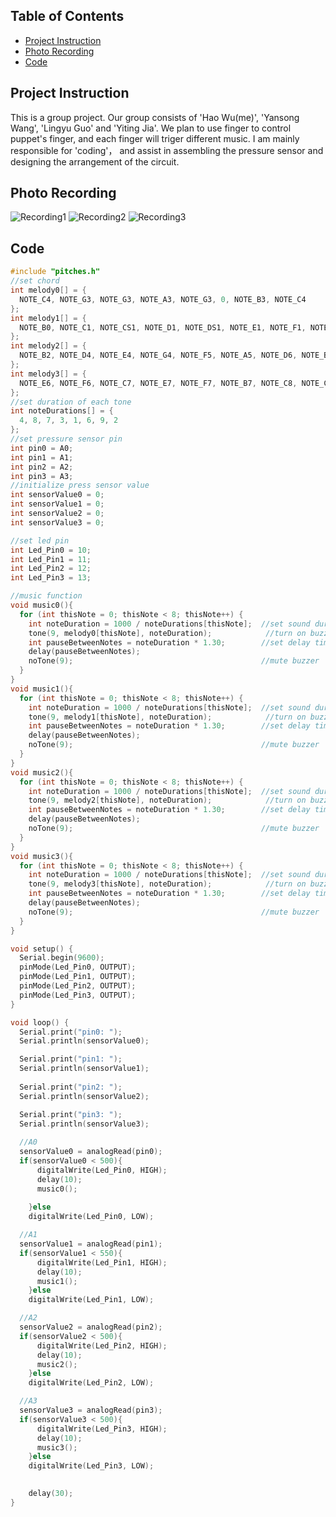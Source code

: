 ## Table of Contents
* [Project Instruction](#project-instruction)
* [Photo Recording](*photo-recording)
* [Code](*code)

## Project Instruction
This is a group project. Our group consists of 'Hao Wu(me)', 'Yansong Wang', 'Lingyu Guo' and 'Yiting Jia'. We plan to use finger to control puppet's finger, and each finger will triger different music.
I am mainly responsible for 'coding'， and assist in assembling the pressure sensor and designing the arrangement of the circuit.

## Photo Recording
![Recording1](https://user-images.githubusercontent.com/91842476/143960686-49359c61-d44f-49d7-ae11-dbde6e512bd6.JPG)
![Recording2](https://user-images.githubusercontent.com/91842476/143960696-41aa121f-ccfe-41c0-ad37-e351e6d314ad.JPG)
![Recording3](https://user-images.githubusercontent.com/91842476/143960704-01b69665-2ddf-4921-98ae-97bf0498a011.JPG)

## Code
```c
#include "pitches.h"
//set chord
int melody0[] = {
  NOTE_C4, NOTE_G3, NOTE_G3, NOTE_A3, NOTE_G3, 0, NOTE_B3, NOTE_C4
};
int melody1[] = {
  NOTE_B0, NOTE_C1, NOTE_CS1, NOTE_D1, NOTE_DS1, NOTE_E1, NOTE_F1, NOTE_FS1
};
int melody2[] = {
  NOTE_B2, NOTE_D4, NOTE_E4, NOTE_G4, NOTE_F5, NOTE_A5, NOTE_D6, NOTE_B5
};
int melody3[] = {
  NOTE_E6, NOTE_F6, NOTE_C7, NOTE_E7, NOTE_F7, NOTE_B7, NOTE_C8, NOTE_CS8
};
//set duration of each tone
int noteDurations[] = {
  4, 8, 7, 3, 1, 6, 9, 2
};
//set pressure sensor pin
int pin0 = A0;
int pin1 = A1;
int pin2 = A2;
int pin3 = A3;
//initialize press sensor value
int sensorValue0 = 0;
int sensorValue1 = 0;
int sensorValue2 = 0;
int sensorValue3 = 0;

//set led pin
int Led_Pin0 = 10;
int Led_Pin1 = 11;
int Led_Pin2 = 12;
int Led_Pin3 = 13;

//music function
void music0(){
  for (int thisNote = 0; thisNote < 8; thisNote++) {
    int noteDuration = 1000 / noteDurations[thisNote];  //set sound duration
    tone(9, melody0[thisNote], noteDuration);            //turn on buzzer
    int pauseBetweenNotes = noteDuration * 1.30;        //set delay time
    delay(pauseBetweenNotes);
    noTone(9);                                          //mute buzzer
  }
}
void music1(){
  for (int thisNote = 0; thisNote < 8; thisNote++) {
    int noteDuration = 1000 / noteDurations[thisNote];  //set sound duration
    tone(9, melody1[thisNote], noteDuration);            //turn on buzzer
    int pauseBetweenNotes = noteDuration * 1.30;        //set delay time
    delay(pauseBetweenNotes);
    noTone(9);                                          //mute buzzer
  }
}
void music2(){
  for (int thisNote = 0; thisNote < 8; thisNote++) {
    int noteDuration = 1000 / noteDurations[thisNote];  //set sound duration
    tone(9, melody2[thisNote], noteDuration);            //turn on buzzer
    int pauseBetweenNotes = noteDuration * 1.30;        //set delay time
    delay(pauseBetweenNotes);
    noTone(9);                                          //mute buzzer
  }
}
void music3(){
  for (int thisNote = 0; thisNote < 8; thisNote++) {
    int noteDuration = 1000 / noteDurations[thisNote];  //set sound duration
    tone(9, melody3[thisNote], noteDuration);            //turn on buzzer
    int pauseBetweenNotes = noteDuration * 1.30;        //set delay time
    delay(pauseBetweenNotes);
    noTone(9);                                          //mute buzzer
  }
}

void setup() {
  Serial.begin(9600);
  pinMode(Led_Pin0, OUTPUT); 
  pinMode(Led_Pin1, OUTPUT);
  pinMode(Led_Pin2, OUTPUT);
  pinMode(Led_Pin3, OUTPUT);
}

void loop() {
  Serial.print("pin0: ");
  Serial.println(sensorValue0);

  Serial.print("pin1: ");
  Serial.println(sensorValue1);  
  
  Serial.print("pin2: ");
  Serial.println(sensorValue2);

  Serial.print("pin3: ");
  Serial.println(sensorValue3);
  
  //A0
  sensorValue0 = analogRead(pin0);
  if(sensorValue0 < 500){
      digitalWrite(Led_Pin0, HIGH);
      delay(10);
      music0();
      
    }else
    digitalWrite(Led_Pin0, LOW);

  //A1
  sensorValue1 = analogRead(pin1);
  if(sensorValue1 < 550){
      digitalWrite(Led_Pin1, HIGH);
      delay(10);
      music1();
    }else
    digitalWrite(Led_Pin1, LOW);

  //A2
  sensorValue2 = analogRead(pin2);
  if(sensorValue2 < 500){
      digitalWrite(Led_Pin2, HIGH);
      delay(10);
      music2();
    }else
    digitalWrite(Led_Pin2, LOW);

  //A3
  sensorValue3 = analogRead(pin3);
  if(sensorValue3 < 500){
      digitalWrite(Led_Pin3, HIGH);
      delay(10);
      music3();
    }else
    digitalWrite(Led_Pin3, LOW);

    
    delay(30);
} 
```
